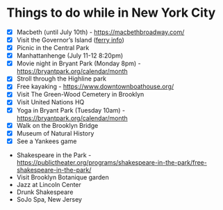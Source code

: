 # Things to do while in New York City

- [x] Macbeth (until July 10th) - https://macbethbroadway.com/
- [x] Visit the Governor’s Island ([ferry info](https://www.govisland.com/visit-the-island/reopening-updates))
- [x] Picnic in the Central Park
- [x] Manhattanhenge (July 11-12 8:20pm)
- [x] Movie night in Bryant Park (Monday 8pm) - https://bryantpark.org/calendar/month
- [x] Stroll through the Highline park
- [x] Free kayaking - https://www.downtownboathouse.org/
- [x] Visit The Green-Wood Cemetery in Brooklyn
- [x] Visit United Nations HQ
- [x] Yoga in Bryant Park (Tuesday 10am) - https://bryantpark.org/calendar/month
- [x] Walk on the Brooklyn Bridge
- [x] Museum of Natural History
- [x] See a Yankees game
- Shakespeare in the Park - https://publictheater.org/programs/shakespeare-in-the-park/free-shakespeare-in-the-park/
- Visit Brooklyn Botanique garden
- Jazz at Lincoln Center
- Drunk Shakespeare
- SoJo Spa, New Jersey
